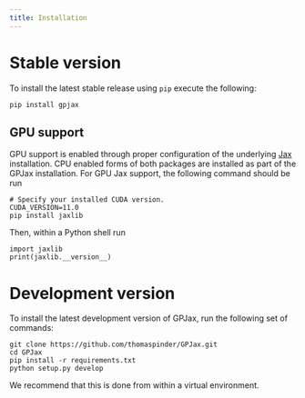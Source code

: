 ```yaml
---
title: Installation
---
```


# Stable version

To install the latest stable release using `pip` execute the following:

``` {.bash}
pip install gpjax
```

## GPU support

GPU support is enabled through proper configuration of the underlying
[Jax](https://github.com/google/jax) installation. CPU enabled forms of
both packages are installed as part of the GPJax installation. For GPU
Jax support, the following command should be run

``` {.bash}
# Specify your installed CUDA version.
CUDA_VERSION=11.0
pip install jaxlib
```

Then, within a Python shell run

``` {.python}
import jaxlib
print(jaxlib.__version__)
```

# Development version

To install the latest development version of GPJax, run the following
set of commands:

``` {.bash}
git clone https://github.com/thomaspinder/GPJax.git
cd GPJax
pip install -r requirements.txt
python setup.py develop
```

We recommend that this is done from within a virtual environment.
